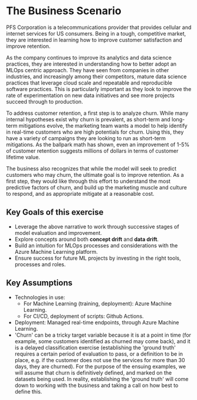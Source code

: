 # The Business Scenario
PFS Corporation is a telecommunications provider that provides cellular and internet services for US
consumers. Being in a tough, competitive market, they are interested in learning how to improve customer
satisfaction and improve retention. 

As the company continues to improve its analytics and data science practices, they are interested in
understanding how to better adopt an MLOps centric approach. They have seen from companies in other
industries, and increasingly among their competitors, mature data science practices that leverage cloud scale
and repeatable and reproducible software practices. This is particularly important as they look to improve the
rate of experimentation on new data initiatives and see more projects succeed through to production.

To address customer retention, a first step is to analyze churn. While many internal hypotheses exist why
churn is prevalent, as short-term and long-term mitigations evolve, the marketing team wants a model to help
identify in real-time customers who are high potentials for churn. Using this, they have a variety of
campaigns they are looking to run as short-term mitigations. As the ballpark math has shown, even an
improvement of 1-5% of customer retention suggests millions of dollars in terms of customer lifetime value.

The business also recognizes that while the model will seek to predict customers who may churn, the ultimate
goal is to improve retention. As a first step, they would like through this effort to understand the most
predictive factors of churn, and build up the marketing muscle and culture to respond, and as appropriate
mitigate at a reasonable cost.

## Key Goals of this exercise
- Leverage the above narrative to work through successive stages of model evaluation and improvement.
- Explore concepts around both **concept drift** and **data drift**.
- Build an intuition for MLOps processes and considerations with the Azure Machine Learning platform.
- Ensure success for future ML projects by investing in the right tools, processes and roles.

## Key Assumptions
- Technologies in use:
	- For Machine Learning (training, deployment): Azure Machine Learning.
	- For CI/CD, deployment of scripts: Github Actions.
- Deployment: Managed real-time endpoints, through Azure Machine Learning.
- 'Churn' can be a tricky target variable because it is at a point in time (for example, some customers
  identified as churned may come back), and it is a delayed classification exercise (establishing the 'ground
  truth' requires a certain period of evaluation to pass, or a definition to be in place, e.g. if the customer
  does not use the services for more than 30 days, they are churned). For the purpose of the ensuing examples,
  we will assume that churn is definitively defined, and marked on the datasets being used. In reality,
  establishing the 'ground truth' will come down to working with the business and taking a call on how best to
  define this.
